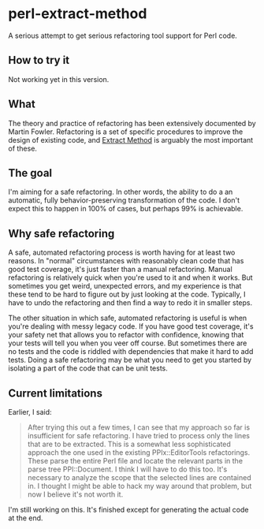 perl-extract-method
===================

A serious attempt to get serious refactoring tool support for Perl code.

How to try it
-------------

Not working yet in this version.
<!---
1. Install PPIx::EditorTools and App::EditorTools from CPAN.
2. Clone the repository.
3. Add the lib directory to your Perl include path.
4. Copy `share/extract_method.vim` to `ftplugin/perl` in your vim directory.
-->

What
----

The theory and practice of refactoring has been extensively documented by
Martin Fowler. Refactoring is a set of specific procedures to improve the
design of existing code, and [Extract
Method](http://sourcemaking.com/refactoring/extract-method) is arguably the
most important of these.

The goal
--------

I'm aiming for a safe refactoring. In other words, the ability to do
a an automatic, fully behavior-preserving transformation of the code. 
I don't expect this to happen in 100% of cases, but perhaps 99% is achievable.

Why safe refactoring
--------------------

A safe, automated refactoring process is worth having for at least two reasons. In
"normal" circumstances with reasonably clean code that has good test coverage,
it's just faster than a manual refactoring. Manual refactoring is relatively
quick when you're used to it and when it works. But sometimes you get weird,
unexpected errors, and my experience is that these tend to be hard to figure
out by just looking at the code. Typically, I have to undo the refactoring and
then find a way to redo it in smaller steps.

The other situation in which safe, automated refactoring is useful is when
you're dealing with messy legacy code. If you have good test coverage, it's
your safety net that allows you to refactor with confidence, knowing that your tests will tell
you when you veer off course. But sometimes there are no tests and the code is
riddled with dependencies that make it hard to add tests. Doing a safe
refactoring may be what you need to get you started by isolating a part of the
code that can be unit tests.

Current limitations
-------------------

Earlier, I said:

>After trying this out a few times, I can see that my approach so far is
>insufficient for safe refactoring. I have tried to process only the lines that
>are to be extracted. This is a somewhat less sophisticated approach the one
>used in the existing PPIx::EditorTools refactorings. These parse the entire
>Perl file and locate the relevant parts in the parse tree PPI::Document.
>I think I will have to do this too. It's necessary to analyze the scope that
>the selected lines are contained in. I thought I might be able to hack my way
>around that problem, but now I believe it's not worth it.

I'm still working on this. It's finished except for generating the actual code
at the end.
